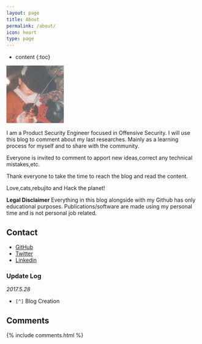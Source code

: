 ```yaml
---
layout: page
title: About
permalink: /about/
icon: heart
type: page
---
```


* content
{:toc}


<a href="{{ site.baseurl }}/" class="site-avatar"><img height="150" width="150" src="/images/avatar.jpeg" /></a>

I am a Product Security Engineer focused in Offensive Security. I will use this blog to comment about my last researches. Mainly as a learning process for myself and to share with the community.

Everyone is invited to comment to apport new ideas,correct any technical mistakes,etc.

Thank everyone to take the time to reach the blog and read the content.

Love,cats,rebujito and Hack the planet!


**Legal Disclaimer** Everything in this blog alongside with my Github has only educational purposes. Publications/software are made using my personal time and is not personal job related.

## Contact

* [GitHub](https://github.com/rebujacker)
* [Twitter](https://twitter.com/rebujacker)
* [Linkedin](https://www.linkedin.com/in/alvaro-folgado-rueda-44292083)



### Update Log

*2017.5.28*

- `[^]` Blog Creation


## Comments

{% include comments.html %}
